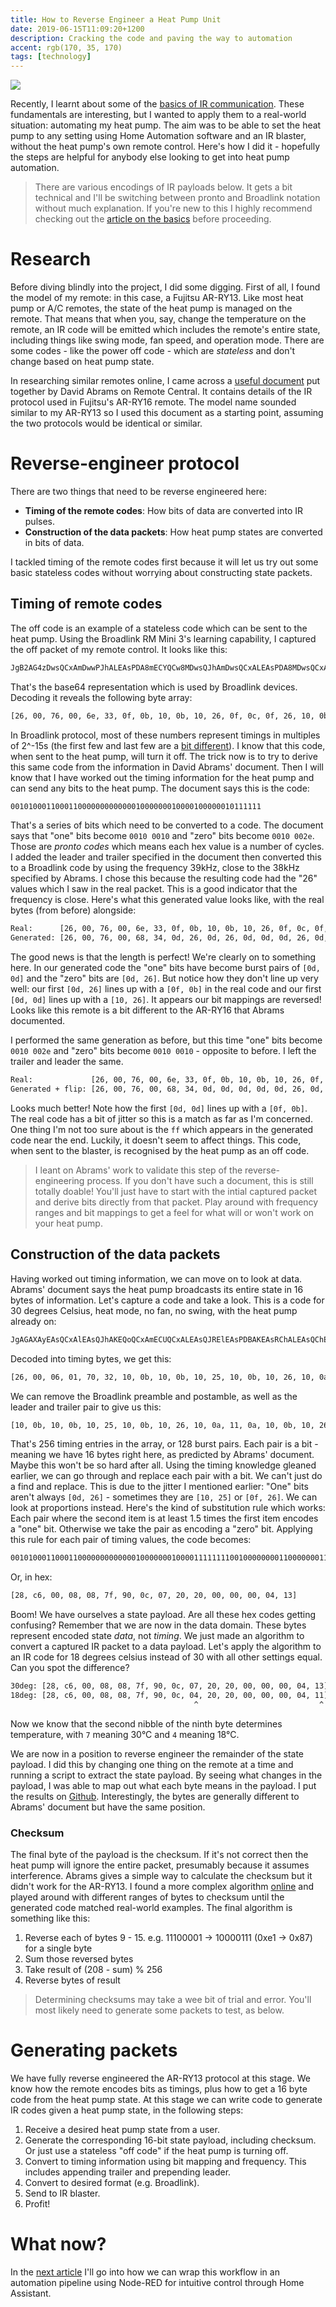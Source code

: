 ```yaml
---
title: How to Reverse Engineer a Heat Pump Unit
date: 2019-06-15T11:09:20+1200
description: Cracking the code and paving the way to automation
accent: rgb(170, 35, 170)
tags: [technology]
---
```


![](./DSC06428.jpg)

Recently, I learnt about some of the [basics of IR communication][ir-article]. These fundamentals are interesting, but I wanted to apply them to a real-world situation: automating my heat pump. The aim was to be able to set the heat pump to any setting using Home Automation software and an IR blaster, without the heat pump's own remote control. Here's how I did it - hopefully the steps are helpful for anybody else looking to get into heat pump automation.

> There are various encodings of IR payloads below. It gets a bit technical and I'll be switching between pronto and Broadlink notation without much explanation. If you're new to this I highly recommend checking out the [article on the basics][ir-article] before proceeding.

# Research

Before diving blindly into the project, I did some digging. First of all, I found the model of my remote: in this case, a Fujitsu AR-RY13. Like most heat pump or A/C remotes, the state of the heat pump is managed on the remote. That means that when you, say, change the temperature on the remote, an IR code will be emitted which includes the remote's entire state, including things like swing mode, fan speed, and operation mode. There are some codes - like the power off code - which are _stateless_ and don't change based on heat pump state.

In researching similar remotes online, I came across a [useful document][fujitsu-reverse] put together by David Abrams on Remote Central. It contains details of the IR protocol used in Fujitsu's AR-RY16 remote. The model name sounded similar to my AR-RY13 so I used this document as a starting point, assuming the two protocols would be identical or similar.

# Reverse-engineer protocol

There are two things that need to be reverse engineered here:

- **Timing of the remote codes**: How bits of data are converted into IR pulses.
- **Construction of the data packets**: How heat pump states are converted in bits of data.

I tackled timing of the remote codes first because it will let us try out some basic stateless codes without worrying about constructing state packets.

## Timing of remote codes

The off code is an example of a stateless code which can be sent to the heat pump. Using the Broadlink RM Mini 3's learning capability, I captured the off packet of my remote control. It looks like this:

```txt
JgB2AG4zDwsQCxAmDwwPJhALEAsPDA8mECYQCw8MDwsQJhAmDwsQCxALEAsPDA8MDwsQCxALEAsPDA8LEAsQJg8MDwsQCxALEAsPDA8LECYQCxALDwwPCxAmEAsPDA8LEAsQCxALDyYQCxAmECYPJhAmDyYQJhAADQUAAA==
```

That's the base64 representation which is used by Broadlink devices. Decoding it reveals the following byte array:

```txt
[26, 00, 76, 00, 6e, 33, 0f, 0b, 10, 0b, 10, 26, 0f, 0c, 0f, 26, 10, 0b, 10, 0b, 0f, 0c, 0f, 26, 10, 26, 10, 0b, 0f, 0c, 0f, 0b, 10, 26, 10, 26, 0f, 0b, 10, 0b, 10, 0b, 10, 0b, 0f, 0c, 0f, 0c, 0f, 0b, 10, 0b, 10, 0b, 10, 0b, 0f, 0c, 0f, 0b, 10, 0b, 10, 26, 0f, 0c, 0f, 0b, 10, 0b, 10, 0b, 10, 0b, 0f, 0c, 0f, 0b, 10, 26, 10, 0b, 10, 0b, 0f, 0c, 0f, 0b, 10, 26, 10, 0b, 0f, 0c, 0f, 0b, 10, 0b, 10, 0b, 10, 0b, 0f, 26, 10, 0b, 10, 26, 10, 26, 0f, 26, 10, 26, 0f, 26, 10, 26, 10, 00, 0d, 05, 00, 00]
```

In Broadlink protocol, most of these numbers represent timings in multiples of 2^-15s (the first few and last few are a [bit different][bl-protocol]). I know that this code, when sent to the heat pump, will turn it off. The trick now is to try to derive this same code from the information in David Abrams' document. Then I will know that I have worked out the timing information for the heat pump and can send any bits to the heat pump. The document says this is the code:

```txt
00101000110001100000000000001000000010000100000010111111
```

That's a series of bits which need to be converted to a code. The document says that "one" bits become `0010 0010` and "zero" bits become `0010 002e`. Those are _pronto codes_ which means each hex value is a number of cycles. I added the leader and trailer specified in the document then converted this to a Broadlink code by using the frequency 39kHz, close to the 38kHz specified by Abrams. I chose this because the resulting code had the "26" values which I saw in the real packet. This is a good indicator that the frequency is close. Here's what this generated value looks like, with the real bytes (from before) alongside:

```txt
Real:      [26, 00, 76, 00, 6e, 33, 0f, 0b, 10, 0b, 10, 26, 0f, 0c, 0f, 26, 10, 0b, 10, 0b, 0f, 0c, 0f, 26, 10, 26, 10, 0b, 0f, 0c, 0f, 0b, 10, 26, 10, 26, 0f, 0b, 10, 0b, 10, 0b, 10, 0b, 0f, 0c, 0f, 0c, 0f, 0b, 10, 0b, 10, 0b, 10, 0b, 0f, 0c, 0f, 0b, 10, 0b, 10, 26, 0f, 0c, 0f, 0b, 10, 0b, 10, 0b, 10, 0b, 0f, 0c, 0f, 0b, 10, 26, 10, 0b, 10, 0b, 0f, 0c, 0f, 0b, 10, 26, 10, 0b, 0f, 0c, 0f, 0b, 10, 0b, 10, 0b, 10, 0b, 0f, 26, 10, 0b, 10, 26, 10, 26, 0f, 26, 10, 26, 0f, 26, 10, 26, 10, 00, 0d, 05, 00, 00]
Generated: [26, 00, 76, 00, 68, 34, 0d, 26, 0d, 26, 0d, 0d, 0d, 26, 0d, 0d, 0d, 26, 0d, 26, 0d, 26, 0d, 0d, 0d, 0d, 0d, 26, 0d, 26, 0d, 26, 0d, 0d, 0d, 0d, 0d, 26, 0d, 26, 0d, 26, 0d, 26, 0d, 26, 0d, 26, 0d, 26, 0d, 26, 0d, 26, 0d, 26, 0d, 26, 0d, 26, 0d, 26, 0d, 0d, 0d, 26, 0d, 26, 0d, 26, 0d, 26, 0d, 26, 0d, 26, 0d, 26, 0d, 0d, 0d, 26, 0d, 26, 0d, 26, 0d, 26, 0d, 0d, 0d, 26, 0d, 26, 0d, 26, 0d, 26, 0d, 26, 0d, 26, 0d, 0d, 0d, 26, 0d, 0d, 0d, 0d, 0d, 0d, 0d, 0d, 0d, 0d, 0d, 0d, 0d, ff, 0d, 05, 00, 00]
```

The good news is that the length is perfect! We're clearly on to something here. In our generated code the "one" bits have become burst pairs of `[0d, 0d]` and the "zero" bits are `[0d, 26]`. But notice how they don't line up very well: our first `[0d, 26]` lines up with a `[0f, 0b]` in the real code and our first `[0d, 0d]` lines up with a `[10, 26]`. It appears our bit mappings are reversed! Looks like this remote is a bit different to the AR-RY16 that Abrams documented.

I performed the same generation as before, but this time "one" bits become `0010 002e` and "zero" bits become `0010 0010` - opposite to before. I left the trailer and leader the same.

```txt
Real:             [26, 00, 76, 00, 6e, 33, 0f, 0b, 10, 0b, 10, 26, 0f, 0c, 0f, 26, 10, 0b, 10, 0b, 0f, 0c, 0f, 26, 10, 26, 10, 0b, 0f, 0c, 0f, 0b, 10, 26, 10, 26, 0f, 0b, 10, 0b, 10, 0b, 10, 0b, 0f, 0c, 0f, 0c, 0f, 0b, 10, 0b, 10, 0b, 10, 0b, 0f, 0c, 0f, 0b, 10, 0b, 10, 26, 0f, 0c, 0f, 0b, 10, 0b, 10, 0b, 10, 0b, 0f, 0c, 0f, 0b, 10, 26, 10, 0b, 10, 0b, 0f, 0c, 0f, 0b, 10, 26, 10, 0b, 0f, 0c, 0f, 0b, 10, 0b, 10, 0b, 10, 0b, 0f, 26, 10, 0b, 10, 26, 10, 26, 0f, 26, 10, 26, 0f, 26, 10, 26, 10, 00, 0d, 05, 00, 00]
Generated + flip: [26, 00, 76, 00, 68, 34, 0d, 0d, 0d, 0d, 0d, 26, 0d, 0d, 0d, 26, 0d, 0d, 0d, 0d, 0d, 0d, 0d, 26, 0d, 26, 0d, 0d, 0d, 0d, 0d, 0d, 0d, 26, 0d, 26, 0d, 0d, 0d, 0d, 0d, 0d, 0d, 0d, 0d, 0d, 0d, 0d, 0d, 0d, 0d, 0d, 0d, 0d, 0d, 0d, 0d, 0d, 0d, 0d, 0d, 0d, 0d, 26, 0d, 0d, 0d, 0d, 0d, 0d, 0d, 0d, 0d, 0d, 0d, 0d, 0d, 0d, 0d, 26, 0d, 0d, 0d, 0d, 0d, 0d, 0d, 0d, 0d, 26, 0d, 0d, 0d, 0d, 0d, 0d, 0d, 0d, 0d, 0d, 0d, 0d, 0d, 26, 0d, 0d, 0d, 26, 0d, 26, 0d, 26, 0d, 26, 0d, 26, 0d, 26, 0d, ff, 0d, 05, 00, 00]
```

Looks much better! Note how the first `[0d, 0d]` lines up with a `[0f, 0b]`. The real code has a bit of jitter so this is a match as far as I'm concerned. One thing I'm not too sure about is the `ff` which appears in the generated code near the end. Luckily, it doesn't seem to affect things. This code, when sent to the blaster, is recognised by the heat pump as an off code.

> I leant on Abrams' work to validate this step of the reverse-engineering process. If you don't have such a document, this is still totally doable! You'll just have to start with the intial captured packet and derive bits directly from that packet. Play around with frequency ranges and bit mappings to get a feel for what will or won't work on your heat pump.

## Construction of the data packets

Having worked out timing information, we can move on to look at data. Abrams' document says the heat pump broadcasts its entire state in 16 bytes of information. Let's capture a code and take a look. This is a code for 30 degrees Celsius, heat mode, no fan, no swing, with the heat pump already on:

```txt
JgAGAXAyEAsQCxAlEAsQJhAKEQoQCxAmECUQCxALEAsQJRElEAsPDBAKEAsRChALEAsQChEKEQoQCxALEAsPJhALEAsPDBAKEQoQCxALECYQChEKEAsQCxAlESUQJhAlECYQJhAlECYQCxAKESUQCxALEAoQCxALDwwQCxAKESUQJhALEAoQCxALEAsQCw8MECUQJhAlEQoQCxAmEAoRChALDwwQCxAKEAwPJhALDwwQChEKEAsQCw8MEAoRChALEAsQCxAKEQoQCxALEAsQCxAKEQoQCxALEAsQChEKEAsQCxALEAoRChEKEAsQCxALECUQCw8MDwwQChALECYQCxAKESUQJhAADQUAAA==
```

Decoded into timing bytes, we get this:

```txt
[26, 00, 06, 01, 70, 32, 10, 0b, 10, 0b, 10, 25, 10, 0b, 10, 26, 10, 0a, 11, 0a, 10, 0b, 10, 26, 10, 25, 10, 0b, 10, 0b, 10, 0b, 10, 25, 11, 25, 10, 0b, 0f, 0c, 10, 0a, 10, 0b, 11, 0a, 10, 0b, 10, 0b, 10, 0a, 11, 0a, 11, 0a, 10, 0b, 10, 0b, 10, 0b, 0f, 26, 10, 0b, 10, 0b, 0f, 0c, 10, 0a, 11, 0a, 10, 0b, 10, 0b, 10, 26, 10, 0a, 11, 0a, 10, 0b, 10, 0b, 10, 25, 11, 25, 10, 26, 10, 25, 10, 26, 10, 26, 10, 25, 10, 26, 10, 0b, 10, 0a, 11, 25, 10, 0b, 10, 0b, 10, 0a, 10, 0b, 10, 0b, 0f, 0c, 10, 0b, 10, 0a, 11, 25, 10, 26, 10, 0b, 10, 0a, 10, 0b, 10, 0b, 10, 0b, 10, 0b, 0f, 0c, 10, 25, 10, 26, 10, 25, 11, 0a, 10, 0b, 10, 26, 10, 0a, 11, 0a, 10, 0b, 0f, 0c, 10, 0b, 10, 0a, 10, 0c, 0f, 26, 10, 0b, 0f, 0c, 10, 0a, 11, 0a, 10, 0b, 10, 0b, 0f, 0c, 10, 0a, 11, 0a, 10, 0b, 10, 0b, 10, 0b, 10, 0a, 11, 0a, 10, 0b, 10, 0b, 10, 0b, 10, 0b, 10, 0a, 11, 0a, 10, 0b, 10, 0b, 10, 0b, 10, 0a, 11, 0a, 10, 0b, 10, 0b, 10, 0b, 10, 0a, 11, 0a, 11, 0a, 10, 0b, 10, 0b, 10, 0b, 10, 25, 10, 0b, 0f, 0c, 0f, 0c, 10, 0a, 10, 0b, 10, 26, 10, 0b, 10, 0a, 11, 25, 10, 26, 10, 00, 0d, 05, 00, 00]
```

We can remove the Broadlink preamble and postamble, as well as the leader and trailer pair to give us this:

```txt
[10, 0b, 10, 0b, 10, 25, 10, 0b, 10, 26, 10, 0a, 11, 0a, 10, 0b, 10, 26, 10, 25, 10, 0b, 10, 0b, 10, 0b, 10, 25, 11, 25, 10, 0b, 0f, 0c, 10, 0a, 10, 0b, 11, 0a, 10, 0b, 10, 0b, 10, 0a, 11, 0a, 11, 0a, 10, 0b, 10, 0b, 10, 0b, 0f, 26, 10, 0b, 10, 0b, 0f, 0c, 10, 0a, 11, 0a, 10, 0b, 10, 0b, 10, 26, 10, 0a, 11, 0a, 10, 0b, 10, 0b, 10, 25, 11, 25, 10, 26, 10, 25, 10, 26, 10, 26, 10, 25, 10, 26, 10, 0b, 10, 0a, 11, 25, 10, 0b, 10, 0b, 10, 0a, 10, 0b, 10, 0b, 0f, 0c, 10, 0b, 10, 0a, 11, 25, 10, 26, 10, 0b, 10, 0a, 10, 0b, 10, 0b, 10, 0b, 10, 0b, 0f, 0c, 10, 25, 10, 26, 10, 25, 11, 0a, 10, 0b, 10, 26, 10, 0a, 11, 0a, 10, 0b, 0f, 0c, 10, 0b, 10, 0a, 10, 0c, 0f, 26, 10, 0b, 0f, 0c, 10, 0a, 11, 0a, 10, 0b, 10, 0b, 0f, 0c, 10, 0a, 11, 0a, 10, 0b, 10, 0b, 10, 0b, 10, 0a, 11, 0a, 10, 0b, 10, 0b, 10, 0b, 10, 0b, 10, 0a, 11, 0a, 10, 0b, 10, 0b, 10, 0b, 10, 0a, 11, 0a, 10, 0b, 10, 0b, 10, 0b, 10, 0a, 11, 0a, 11, 0a, 10, 0b, 10, 0b, 10, 0b, 10, 25, 10, 0b, 0f, 0c, 0f, 0c, 10, 0a, 10, 0b, 10, 26, 10, 0b, 10, 0a, 11, 25, 10, 26]
```

That's 256 timing entries in the array, or 128 burst pairs. Each pair is a bit - meaning we have 16 bytes right here, as predicted by Abrams' document. Maybe this won't be so hard after all. Using the timing knowledge gleaned earlier, we can go through and replace each pair with a bit. We can't just do a find and replace. This is due to the jitter I mentioned earlier: "One" bits aren't always `[0d, 26]` - sometimes they are `[10, 25]` or `[0f, 26]`. We can look at proportions instead. Here's the kind of substitution rule which works: Each pair where the second item is at least 1.5 times the first item encodes a "one" bit. Otherwise we take the pair as encoding a "zero" bit. Applying this rule for each pair of timing values, the code becomes:

```txt
00101000110001100000000000001000000010000111111110010000000011000000011100100000001000000000000000000000000000000000010000010011
```

Or, in hex:

```txt
[28, c6, 00, 08, 08, 7f, 90, 0c, 07, 20, 20, 00, 00, 00, 04, 13]
```

Boom! We have ourselves a state payload. Are all these hex codes getting confusing? Remember that we are now in the data domain. These bytes represent encoded state _data_, not _timing_. We just made an algorithm to convert a captured IR packet to a data payload. Let's apply the algorithm to an IR code for 18 degrees celsius instead of 30 with all other settings equal. Can you spot the difference?

```txt
30deg: [28, c6, 00, 08, 08, 7f, 90, 0c, 07, 20, 20, 00, 00, 00, 04, 13]
18deg: [28, c6, 00, 08, 08, 7f, 90, 0c, 04, 20, 20, 00, 00, 00, 04, 11]
                                         ^                           ^
```

Now we know that the second nibble of the ninth byte determines temperature, with `7` meaning 30°C and `4` meaning 18°C.

We are now in a position to reverse engineer the remainder of the state payload. I did this by changing one thing on the remote at a time and running a script to extract the state payload. By seeing what changes in the payload, I was able to map out what each byte means in the payload. I put the results on [Github][github]. Interestingly, the bytes are generally different to Abrams' document but have the same position.

### Checksum

The final byte of the payload is the checksum. If it's not correct then the heat pump will ignore the entire packet, presumably because it assumes interference. Abrams gives a simple way to calculate the checksum but it didn't work for the AR-RY13. I found a more complex algorithm [online][checksum] and played around with different ranges of bytes to checksum until the generated code matched real-world examples. The final algorithm is something like this:

1. Reverse each of bytes 9 - 15. e.g. 11100001 -> 10000111 (0xe1 -> 0x87) for a single byte
1. Sum those reversed bytes
1. Take result of (208 - sum) % 256
1. Reverse bytes of result

> Determining checksums may take a wee bit of trial and error. You'll most likely need to generate some packets to test, as below.

# Generating packets

We have fully reverse engineered the AR-RY13 protocol at this stage. We know how the remote encodes bits as timings, plus how to get a 16 byte code from the heat pump state. At this stage we can write code to generate IR codes given a heat pump state, in the following steps:

1. Receive a desired heat pump state from a user.
1. Generate the corresponding 16-bit state payload, including checksum. Or just use a stateless "off code" if the heat pump is turning off.
1. Convert to timing information using bit mapping and frequency. This includes appending trailer and prepending leader.
1. Convert to desired format (e.g. Broadlink).
1. Send to IR blaster.
1. Profit!

# What now?

In the [next article][automate-article] I'll go into how we can wrap this workflow in an automation pipeline using Node-RED for intuitive control through Home Assistant.

[ir-article]: /reverse-engineering-ir-ad18
[automate-article]: /automating-ac
[fujitsu-reverse]: http://files.remotecentral.com/library/21-1/fujitsu/air_conditioner/index.html
[github]: https://github.com/albertnis/fujitsu-ar-ry13-ir-codes
[checksum]: https://stackoverflow.com/a/48533869
[bl-protocol]: https://github.com/mjg59/python-broadlink/blob/master/protocol.md#sending-data
